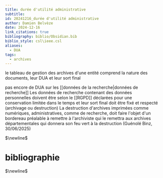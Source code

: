 ```yaml
---
title: durée d'utilité administrative
subtitle: 
id: 20241216_durée d'utilité administrative
author: Damien Belvèze
date: 2024-12-16
link_citations: true
bibliography: biblio/Obsidian.bib
biblio_style: csl\ieee.csl
aliases:
  - DUA
tags:
  - archives
---
```

le tableau de gestion des archives d'une entité comprend la nature des documents, leur DUA et leur sort final

pas encore de DUA sur les [[données de la recherche|données de recherche]]
Les données de recherche contenant des données personnelles doivent être selon le [[RGPD]] déclarées pour une conservation limitée dans le temps et leur sort final doit être fixé et respecté (archivage ou destruction)
La destruction d'archives imprimées comme numériques, administratives, comme de recherche, doit faire l'objet d'un bordereau préalable à remettre à l'archiviste qui le remettra aux archives départementales qui donnera son feu vert à la destruction
(Guénolé Binz, 30/06/2025)



$\newline$
# bibliographie
$\newline$






